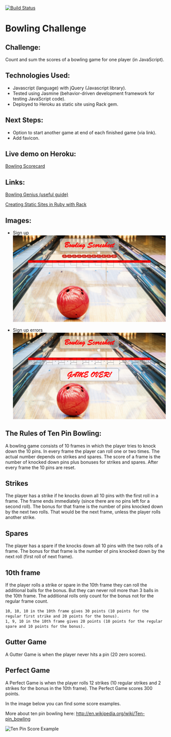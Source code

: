 [![Build Status](https://travis-ci.org/andygout/bowling-challenge.png)](https://travis-ci.org/andygout/bowling-challenge)

Bowling Challenge
=================

Challenge:
-------

Count and sum the scores of a bowling game for one player (in JavaScript).

Technologies Used:
-------

- Javascript (language) with jQuery (Javascript library).
- Tested using Jasmine (behavior-driven development framework for testing JavaScript code).
- Deployed to Heroku as static site using Rack gem.

Next Steps:
-------

- Option to start another game at end of each finished game (via link).
- Add favicon.

Live demo on Heroku:
-------
[Bowling Scorecard](https://dry-harbor-7560.herokuapp.com/)

Links:
-------

[Bowling Genius (useful guide)](http://www.bowlinggenius.com/)

[Creating Static Sites in Ruby with Rack](https://devcenter.heroku.com/articles/static-sites-ruby)

Images:
-------

- Sign up
![Start Screen](images/start_screen.png)

- Sign up errors
![Game Over](images/game_over.png)


The Rules of Ten Pin Bowling:
-------

A bowling game consists of 10 frames in which the player tries to knock down the 10 pins. In every frame the player can roll one or two times. The actual number depends on strikes and spares. The score of a frame is the number of knocked down pins plus bonuses for strikes and spares. After every frame the 10 pins are reset.

Strikes
-------

The player has a strike if he knocks down all 10 pins with the first roll in a frame. The frame ends immediately (since there are no pins left for a second roll). The bonus for that frame is the number of pins knocked down by the next two rolls. That would be the next frame, unless the player rolls another strike.

Spares
-------

The player has a spare if the knocks down all 10 pins with the two rolls of a frame. The bonus for that frame is the number of pins knocked down by the next roll (first roll of next frame).

10th frame
-------

If the player rolls a strike or spare in the 10th frame they can roll the additional balls for the bonus. But they can never roll more than 3 balls in the 10th frame. The additional rolls only count for the bonus not for the regular frame count.

    10, 10, 10 in the 10th frame gives 30 points (10 points for the regular first strike and 20 points for the bonus).
    1, 9, 10 in the 10th frame gives 20 points (10 points for the regular spare and 10 points for the bonus).

Gutter Game
-------

A Gutter Game is when the player never hits a pin (20 zero scores).

Perfect Game
-------

A Perfect Game is when the player rolls 12 strikes (10 regular strikes and 2 strikes for the bonus in the 10th frame). The Perfect Game scores 300 points.

In the image below you can find some score examples.

More about ten pin bowling here: http://en.wikipedia.org/wiki/Ten-pin_bowling

![Ten Pin Score Example](images/example_ten_pin_scoring.png)
